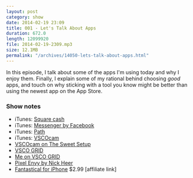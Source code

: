 ```yaml
---
layout: post
category: show
date: 2014-02-19 23:09
title: 001 - Let's Talk About Apps
duration: 672.0
length: 12099920
file: 2014-02-19-2309.mp3
size: 12.1MB
permalink: "/archives/14050-lets-talk-about-apps.html"
---
```



In this episode, I talk about some of the apps I'm using today and why I enjoy them. Finally, I explain some of my rational behind choosing _good_ apps, and touch on why sticking with a tool you know might be better than using the newest app on the App Store.

### Show notes
- iTunes: [Square cash](https://itunes.apple.com/us/app/square-cash/id711923939?mt=8)
- iTunes: [Messenger by Facebook](https://itunes.apple.com/us/app/facebook-messenger/id454638411?mt=8)
- iTunes: [Path](https://itunes.apple.com/us/app/path/id403639508?mt=8)
- iTunes: [VSCOcam](https://itunes.apple.com/us/app/vsco-cam/id588013838?mt=8)
- [VSCOcam on The Sweet Setup](http://thesweetsetup.com/apps/best-photo-editing-app-iphone/)
- [VSCO GRID](http://grid.vsco.co)
- [Me on VSCO GRID](http://kyledreger.vsco.co)
- [Pixel Envy by Nick Heer](http://pxlnv.com)
- [Fantastical for iPhone](https://itunes.apple.com/us/app/fantastical-2-calendar-reminders/id718043190?mt=8&uo=4&at=10ltSa) $2.99 [affiliate link]
